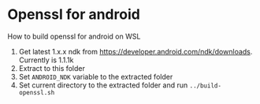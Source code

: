 # Openssl for android

How to build openssl for android on WSL

1. Get latest 1.x.x ndk from https://developer.android.com/ndk/downloads.  Currently is 1.1.1k
2. Extract to this folder
3. Set `ANDROID_NDK` variable to the extracted folder
4. Set current directory to the extracted folder and run `../build-openssl.sh`
